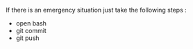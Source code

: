 If there is an emergency situation 
just take the following steps :
* open bash 
* git commit 
* git push
